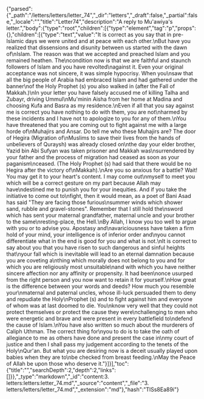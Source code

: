 {"parsed":{"_path":"/letters/letters/letter_74","_dir":"letters","_draft":false,"_partial":false,"_locale":"","title":"Letter74","description":"A reply to Mu'awiya's letter.","body":{"type":"root","children":[{"type":"element","tag":"p","props":{},"children":[{"type":"text","value":"It is correct as you say that in pre-Islamic days we were united and at peace with each other.\nBut have you realized that dissensions and disunity between us started with the dawn of\nIslam. The reason was that we accepted and preached Islam and you remained heathen. The\ncondition now is that we are faithful and staunch followers of Islam and you have revolted\nagainst it. Even your original acceptance was not sincere, it was simple hypocrisy. When you\nsaw that all the big people of Arabia had embraced Islam and had gathered under the banner\nof the Holy Prophet (s) you also walked in (after the Fall of Makkah.)\nIn your letter you have falsely accused me of killing Talha and Zubayr, driving Ummul\nMu'minin Aisha from her home at Madina and choosing Kufa and Basra as my residence.\nEven if all that you say against me is correct you have nothing to do with them, you are not\nharmed by these incidents and I have not to apologize to you for any of them.\nYou have threatened that you are coming out to fight against me with a large horde of\nMuhajirs and Ansar. Do tell me who these Muhajirs are? The door of Hegira (Migration of\nMuslims to save their lives from the hands of unbelievers of Quraysh) was already closed on\nthe day your elder brother, Yazid bin Abi Sufyan was taken prisoner and Makkah was\nsurrendered by your father and the process of migration had ceased as soon as your paganism\nceased. (The Holy Prophet (s) had said that there would be no Hegira after the victory of\nMakkah).\nAre you so anxious for a battle? Wait! You may get it to your heart's content. I may come out\nmyself to meet you which will be a correct gesture on my part because Allah may have\ndestined me to punish you for your inequities. And if you take the initiative to come out to\nfight, then it would mean, as a poet of Bani Asad has said \"They are facing those furious\nsummer winds which shower sand, rubble and gravel-stones\". Remember that I still hold the\nsword which has sent your maternal grandfather, maternal uncle and your brother to the same\nresting-place, the Hell.\nBy Allah, I know you too well to argue with you or to advise you. Apostasy and\navariciousness have taken a firm hold of your mind, your intelligence is of inferior order and\nyou cannot differentiate what in the end is good for you and what is not.\nIt is correct to say about you that you have risen to such dangerous and sinful heights that\nyour fall which is inevitable will lead to an eternal damnation because you are coveting a\nthing which morally does not belong to you and for which you are religiously most unsuitable\nand with which you have neither sincere affection nor any affinity or propensity. It had been\nonce usurped from the right person and you now want to retain it for yourself.\nHow great is the difference between your words and deeds? How much you resemble your\nmaternal and paternal uncles, whose ill-luck persuaded them to deny and repudiate the Holy\nProphet (s) and to fight against him and everyone of whom was at last doomed to die. You\nknow very well that they could not protect themselves or protect the cause they were\nchallenging to men who were energetic and brave and were present in every battlefield to\ndefend the cause of Islam.\nYou have also written so much about the murderers of Caliph Uthman. The correct thing for\nyou to do is to take the oath of allegiance to me as others have done and present the case in\nmy court of justice and then I shall pass my judgement according to the tenets of the Holy\nQur'an. But what you are desiring now is a deceit usually played upon babies when they are to\nbe checked from breast feeding.\nMay the Peace of Allah be upon those who deserve it."}]}],"toc":{"title":"","searchDepth":2,"depth":2,"links":[]}},"_type":"markdown","_id":"content:3. letters:letters:letter_74.md","_source":"content","_file":"3. letters/letters/letter_74.md","_extension":"md"},"hash":"TlSs8Ea89i"}